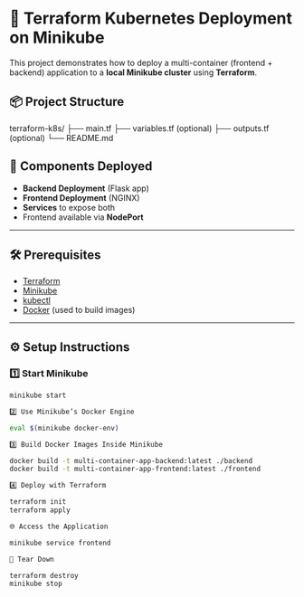 # 🚀 Terraform Kubernetes Deployment on Minikube

This project demonstrates how to deploy a multi-container (frontend + backend) application to a **local Minikube cluster** using **Terraform**.

## 📦 Project Structure

terraform-k8s/
├── main.tf
├── variables.tf (optional)
├── outputs.tf  (optional)
└── README.md

## 🧱 Components Deployed

- **Backend Deployment** (Flask app)
- **Frontend Deployment** (NGINX)
- **Services** to expose both
- Frontend available via **NodePort**

---

## 🛠️ Prerequisites

- [Terraform](https://www.terraform.io/downloads)
- [Minikube](https://minikube.sigs.k8s.io/docs/start/)
- [kubectl](https://kubernetes.io/docs/tasks/tools/)
- [Docker](https://www.docker.com/) (used to build images)

---

## ⚙️ Setup Instructions

### 1️⃣ Start Minikube

```bash
minikube start

2️⃣ Use Minikube’s Docker Engine

eval $(minikube docker-env)

3️⃣ Build Docker Images Inside Minikube

docker build -t multi-container-app-backend:latest ./backend
docker build -t multi-container-app-frontend:latest ./frontend

4️⃣ Deploy with Terraform

terraform init
terraform apply

🌐 Access the Application

minikube service frontend

🧹 Tear Down

terraform destroy
minikube stop